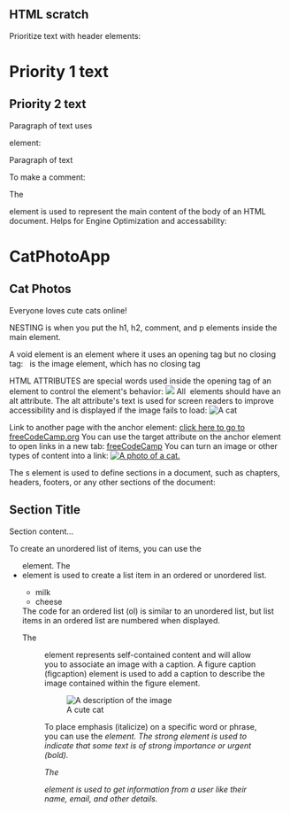 ## HTML scratch

Prioritize text with header elements:
	<h1>Priority 1 text</h1>
	<h2>Priority 2 text</h2>

Paragraph of text uses <p> element:
	<p>Paragraph of text</p>

To make a comment:
	<!--Insert comment here!-->

The <main> element is used to represent the main content of the body of an 
 HTML document. Helps for Engine Optimization and accessability:
  <html>
    <body>
      <main>
	<h1>CatPhotoApp</h1>
	<h2>Cat Photos</h2>
	<!-- TODO: Add link to cat photos -->
	<p>Everyone loves cute cats online!</p>
      </main>
    </body>
  </html>

NESTING is when you put the h1, h2, comment, and p elements inside the 
 main element.

A void element is an element where it uses an opening tag but
 no closing tag:
  <img>
<img> is the image element, which has no closing tag

HTML ATTRIBUTES are special words used inside the opening tag of an 
 element to control the element's behavior:
  <img src="https://cdn.freecodecamp.org/curriculum/cat-photo-app/relaxing-cat.jpg">
All <img> elements should have an alt attribute. The alt attribute's text is used for 
 screen readers to improve accessibility and is displayed if the image fails to load:
  <img src="cat.jpg" alt="A cat">

Link to another page with the anchor <a> element:
  <a href="https://www.freecodecamp.org">click here to go to freeCodeCamp.org</a>
You can use the target attribute on the anchor <a> element to open links in a new tab:
  <a href="https://www.freecodecamp.org" target="_blank">freeCodeCamp</a>
You can turn an image or other types of content into a link:
  <a href="example-link">
  <img src="image-link.jpg" alt="A photo of a cat.">
  </a>

The s<ection> element is used to define sections in a document, such as chapters, headers, 
 footers, or any other sections of the document:
  <section>
    <h2>Section Title</h2>
    <p>Section content...</p>
  </section>

To create an unordered list of items, you can use the <ul> element.
The <li> element is used to create a list item in an ordered or unordered list.
  <ul>
    <li>milk</li>
    <li>cheese</li>
  </ul>
The code for an ordered list (ol) is similar to an unordered list, but list items in 
 an ordered list are numbered when displayed.

The <figure> element represents self-contained content and will allow you to associate an 
 image with a caption.
A figure caption (figcaption) element is used to add a caption to describe the image contained 
 within the figure element.
  <figure>
    <img src="image.jpg" alt="A description of the image">
    <figcaption>A cute cat</figcaption>
  </figure>

To place emphasis (italicize) on a specific word or phrase, you can use the <em> element. 
The strong element is used to indicate that some text is of strong importance or urgent (bold).

The <form> element is used to get information from a user like their name, email, and other details.




